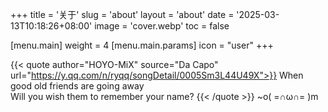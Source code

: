 +++
title = '关于'
slug = 'about'
layout = 'about'
date = '2025-03-13T10:18:26+08:00'
image = 'cover.webp'
toc = false

[menu.main]
weight = 4
[menu.main.params]
icon = "user"
+++

{{< quote author="HOYO-MiX" source="Da Capo" url="https://y.qq.com/n/ryqq/songDetail/0005Sm3L44U49X">}}
When good old friends are going away  
Will you wish them to remember your name?
{{< /quote >}}
~o( =∩ω∩= )m

<style>
.right-sidebar.sticky {
    display: none;
}
</style>